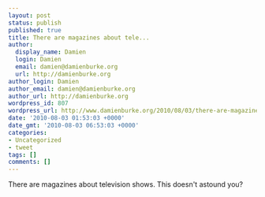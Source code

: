 ```yaml
---
layout: post
status: publish
published: true
title: There are magazines about tele...
author:
  display_name: Damien
  login: Damien
  email: damien@damienburke.org
  url: http://damienburke.org
author_login: Damien
author_email: damien@damienburke.org
author_url: http://damienburke.org
wordpress_id: 807
wordpress_url: http://www.damienburke.org/2010/08/03/there-are-magazines-about-tele/
date: '2010-08-03 01:53:03 +0000'
date_gmt: '2010-08-03 06:53:03 +0000'
categories:
- Uncategorized
- tweet
tags: []
comments: []
---
```

<p>There are magazines about television shows. This doesn't astound you?</p>
